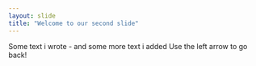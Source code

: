 ```yaml
---
layout: slide
title: "Welcome to our second slide"
---
```

Some text i wrote - and some more text i added
Use the left arrow to go back!
